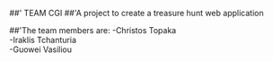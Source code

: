 ##' TEAM CGI
##'A project to create a treasure hunt web application

##'The team members are:
-Christos Topaka<br>
-Iraklis Tchanturia<br>
-Guowei Vasiliou<br>
